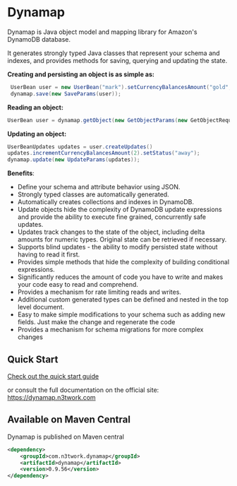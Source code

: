 # Dynamap

Dynamap is Java object model and mapping library for Amazon's DynamoDB database.

It generates strongly typed Java classes that represent your schema and indexes, and provides methods for saving, querying and updating the state.

**Creating and persisting an object is as simple as:**
```java
 UserBean user = new UserBean("mark").setCurrencyBalancesAmount("gold",10);
 dynamap.save(new SaveParams(user));
```

**Reading an object:**

```java
UserBean user = dynamap.getObject(new GetObjectParams(new GetObjectRequest<>(UserBean.class).withHashKeyValue("mark")));
```

**Updating an object:**
```java
UserBeanUpdates updates = user.createUpdates()
updates.incrementCurrencyBalancesAmount(2).setStatus("away");
dynamap.update(new UpdateParams(updates));
```

**Benefits**:

* Define your schema and attribute behavior using JSON.
* Strongly typed classes are automatically generated.
* Automatically creates collections and indexes in DynamoDB.
* Update objects hide the complexity of DynamoDB update expressions and provide the ability to execute fine grained, concurrently safe updates.
* Updates track changes to the state of the object, including delta amounts for numeric types. Original state can be retrieved if necessary.
* Supports blind updates - the ability to modify persisted state without having to read it first.
* Provides simple methods that hide the complexity of building conditional expressions.
* Significantly reduces the amount of code you have to write and makes your code easy to read and comprehend.
* Provides a mechanism for rate limiting reads and writes.
* Additional custom generated types can be defined and nested in the top level document.
* Easy to make simple modifications to your schema such as adding new fields. Just make the change and regenerate the code
* Provides a mechanism for schema migrations for more complex changes

## Quick Start

[Check out the quick start guide](https://dynamap.n3twork.com/quickstart)

or consult the full documentation on the official site: https://dynamap.n3twork.com

## Available on Maven Central

Dynamap is published on Maven central

```xml
<dependency>
    <groupId>com.n3twork.dynamap</groupId>
    <artifactId>dynamap</artifactId>
    <version>0.9.56</version>
</dependency>
```
